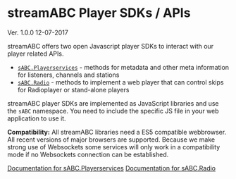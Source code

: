 # streamABC Player SDKs / APIs

Ver. 1.0.0 12-07-2017

streamABC offers two open Javascript player SDKs to interact with our player related APIs.

* [`sABC.Playerservices`](./Docs-Playerservices.md) - methods for metadata and other meta information for listeners, channels and stations
* [`sABC.Radio`](./Docs-Radio.md) - methods to implement a web player that can control skips for Radioplayer or stand-alone players

streamABC player SDKs are implemented as JavaScript libraries and use the `sABC` namespace. You need to include the specific JS file in your web application to use it.

**Compatibility:** All streamABC libraries need a ES5 compatible webbrowser. All recent versions of major browsers are supported. Because we make strong use of Websockets some services will only work in a compatibility mode if no Websockets connection can be established.

[Documentation for sABC.Playerservices](./Docs-Playerservices.md) 
[Documentation for sABC.Radio](./Docs-Radio.md)
